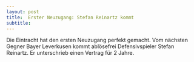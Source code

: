 ```yaml
---
layout: post
title:  Erster Neuzugang: Stefan Reinartz kommt
subtitle:  
---
```


Die Eintracht hat den ersten Neuzugang perfekt gemacht. Vom nächsten Gegner Bayer Leverkusen kommt ablösefrei Defensivspieler Stefan Reinartz. Er unterschrieb einen Vertrag für 2 Jahre.


